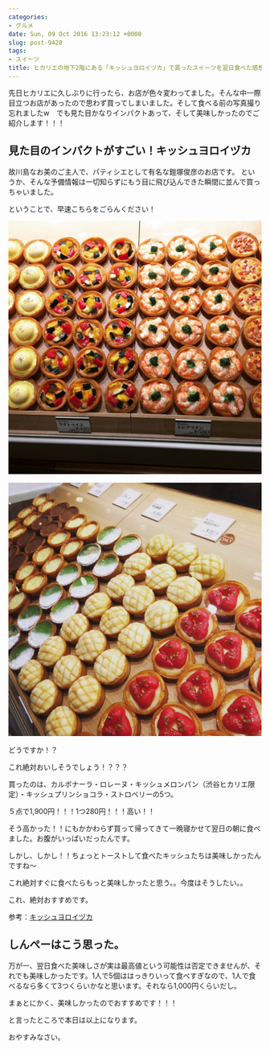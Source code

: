 ```yaml
---
categories:
- グルメ
date: Sun, 09 Oct 2016 13:23:12 +0000
slug: post-9428
tags:
- スイーツ
title: ヒカリエの地下2階にある「キッシュヨロイヅカ」で買ったスイーツを翌日食べた感想
---
```


先日ヒカリエに久しぶりに行ったら、お店が色々変わってました。そんな中一際目立つお店があったので思わず買ってしまいました。そして食べる前の写真撮り忘れましたw　でも見た目かなりインパクトあって、そして美味しかったのでご紹介します！！！<!--more-->
<h2>見た目のインパクトがすごい！キッシュヨロイヅカ</h2>
故川島なお美のご主人で、パティシエとして有名な鎧塚俊彦のお店です。
というか、そんな予備情報は一切知らずにもう目に飛び込んできた瞬間に並んで買っちゃいました。

ということで、早速こちらをごらんください！

![](images/IIMG_4121.jpg)

![](images/IIMG_4122.jpg)

どうですか！？

これ絶対おいしそうでしょう！？？？

買ったのは、カルボナーラ・ロレーヌ・キッシュメロンパン（渋谷ヒカリエ限定）・キッシュプリンショコラ・ストロベリーの5つ。

５点で1,900円！！！1つ280円！！！高い！！

そう高かった！！にもかかわらず買って帰ってきて一晩寝かせて翌日の朝に食べました。お腹がいっぱいだったんです。

しかし、しかし！！ちょっとトーストして食べたキッシュたちは美味しかったんですね〜

これ絶対すぐに食べたらもっと美味しかったと思う。。今度はそうしたい。。

これ、絶対おすすめです。

参考：<a href="http://www.1016.co.jp/quicheyoroizuka/">キッシュヨロイヅカ</a>
<h2>しんぺーはこう思った。</h2>
万が一、翌日食べた美味しさが実は最高値という可能性は否定できませんが、それでも美味しかったです。1人で5個ははっきりいって食べすぎなので、1人で食べるなら多くて3つくらいかなと思います。それなら1,000円くらいだし。

まぁとにかく、美味しかったのでおすすめです！！！

と言ったところで本日は以上になります。

おやすみなさい。